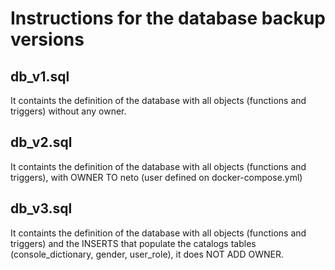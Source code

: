 # Instructions for the database backup versions

## db_v1.sql

It containts the definition of the database with all objects (functions and triggers) without any owner.

## db_v2.sql

It containts the definition of the database with all objects (functions and triggers), with OWNER TO neto (user defined on docker-compose.yml)

## db_v3.sql

It containts the definition of the database with all objects (functions and triggers) and the INSERTS that populate the catalogs tables (console_dictionary, gender, user_role), it does NOT ADD OWNER.